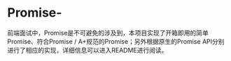 # Promise-
前端面试中，Promise是不可避免的涉及到，本项目实现了开箱即用的简单Promise、符合Promise / A+规范的Promise；另外根据原生的Promise API分别进行了相应的实现，详细信息可以进入README进行阅读。

